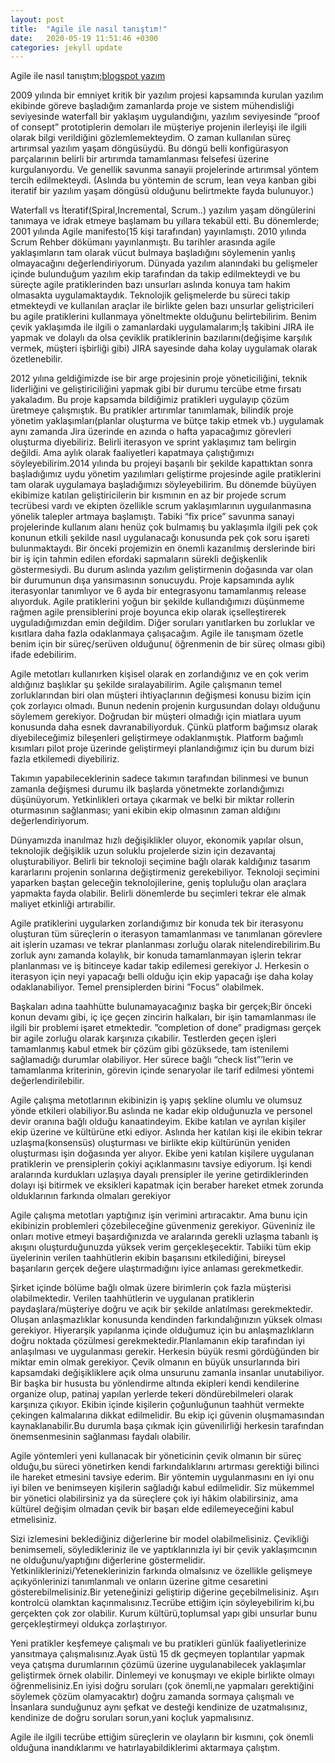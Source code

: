 ```yaml
---
layout: post
title:  "Agile ile nasıl tanıştım!"
date:   2020-05-19 11:51:46 +0300
categories: jekyll update
---
```

Agile ile nasıl tanıştım;[blogspot yazım](https://ugurmelihsurme.blogspot.com/)

2009 yılında bir emniyet kritik bir yazılım projesi kapsamında kurulan yazılım ekibinde göreve başladığım zamanlarda proje ve sistem mühendisliği seviyesinde waterfall bir yaklaşım uygulandığını, yazılım seviyesinde “proof of consept” prototiplerin demoları ile müşteriye projenin ilerleyişi ile ilgili olarak bilgi verildiğini gözlemlemekteydim. O zaman kullanılan süreç artırımsal yazılım yaşam döngüsüydü. Bu döngü belli konfigürasyon parçalarının belirli bir artırımda tamamlanması felsefesi üzerine kurgulanıyordu. Ve genellik savunma sanayii projelerinde artırımsal yöntem tercih edilmekteydi. (Aslında bu yöntemin de scrum, lean veya kanban gibi iteratif bir yazılım yaşam döngüsü olduğunu belirtmekte fayda bulunuyor.)

Waterfall vs İteratif(Spiral,Incremental, Scrum..) yazılım yaşam döngülerini tanımaya ve idrak etmeye başlamam bu yıllara tekabül etti. Bu dönemlerde; 2001 yılında Agile manifesto(15 kişi tarafından) yayınlamıştı. 2010 yılında Scrum Rehber dökümanı yayınlanmıştı. Bu tarihler arasında agile yaklaşımların tam olarak vücut bulmaya başladığını söylemenin yanlış olmayacağını değerlendiriyorum. Dünyada yazılım alanındaki bu gelişmeler içinde bulunduğum yazılım ekip tarafından da takip edilmekteydi ve bu süreçte agile pratiklerinden bazı unsurları aslında konuya tam hakim olmasakta uygulamaktaydık. Teknolojik gelişmelerde bu süreci takip etmekteydi ve kullanılan araçlar ile birlikte gelen bazı unsurlar geliştricileri bu agile pratiklerini kullanmaya yöneltmekte olduğunu belirtebilirim. Benim çevik yaklaşımda ile ilgili o zamanlardaki uygulamalarım;İş takibini JIRA ile yapmak ve dolaylı da olsa çeviklik pratiklerinin bazılarını(değişime karşılık vermek, müşteri işbirliği gibi) JIRA sayesinde daha kolay uygulamak olarak özetlenebilir.

2012 yılına geldiğimizde ise bir arge projesinin proje yöneticiliğini, teknik liderliğini ve geliştiriciliğini yapmak gibi bir durumu tercübe etme fırsatı yakaladım. Bu proje kapsamda bildiğimiz pratikleri uygulayıp çözüm üretmeye çalışmıştık. Bu pratikler artırımlar tanımlamak, bilindik proje yönetim yaklaşımları(planlar oluşturma ve bütçe takip etmek vb.) uygulamak aynı zamanda Jira üzerinde en azında o hafta yapacağımız görevleri oluşturma diyebiliriz. Belirli iterasyon ve sprint yaklaşımız tam belirgin değildi. Ama aylık olarak faaliyetleri kapatmaya çalıştığımızı söyleyebilirim.2014 yılında bu projeyi başarılı bir şekilde kapattıktan sonra başladığımız uydu yönetim yazılımları geliştirme projesinde agile pratiklerini tam olarak uygulamaya başladığımızı söyleyebilirim. Bu dönemde büyüyen ekibimize katılan geliştiricilerin bir kısmının en az bir projede scrum tecrübesi  vardı ve ekipten özellikle scrum yaklaşımlarının uyguılanmasına yönelik talepler artmaya başlamıştı. Tabiki “fix price” savunma sanayi projelerinde kullanım alanı henüz çok bulmamış bu yaklaşımla ilgili pek çok konunun etkili şekilde nasıl uygulanacağı konusunda pek çok soru işareti bulunmaktaydı. Bir önceki projemizin en önemli kazanılmış derslerinde biri bir iş için tahmin edilen efordaki sapmaların sürekli değişkenlik göstermesiydi. Bu durum aslında yazılım geliştirmenin doğasında var olan bir durumunun dışa yansımasının sonucuydu. Proje kapsamında aylık iterasyonlar tanımlıyor ve 6 ayda bir entegrasyonu tamamlanmış release alıyorduk. Agile pratiklerini yoğun bir şekilde kullandığımızı düşünmeme rağmen agile prensiblerini proje boyunca ekip olarak içselleştirerek uyguladığımızdan emin değildim. Diğer soruları yanıtlarken bu zorluklar ve kısıtlara daha fazla odaklanmaya çalışacağım. Agile ile tanışmam özetle benim için bir süreç/serüven olduğunu( öğrenmenin de bir süreç olması gibi) ifade edebilirim.

Agile metotları kullanırken kişisel olarak en zorlandığınız ve en çok verim aldığınız başlıklar şu şekilde sıralayabilirim. Agile çalışmanın temel zorluklarından biri olan müşteri ihtiyaçlarının değişmesi konusu bizim için çok zorlayıcı olmadı. Bunun nedenin projenin kurgusundan dolayı olduğunu söylemem gerekiyor. Doğrudan bir müşteri olmadığı için miatlara uyum konusunda daha esnek davranabiliyorduk. Çünkü platform bağımsız olarak diyebileceğimiz bileşenleri geliştirmeye odaklanmıştık. Platform bağımlı kısımları pilot proje üzerinde geliştirmeyi planlandığımız için bu durum bizi fazla etkilemedi diyebiliriz.

Takımın yapabileceklerinin sadece takımın tarafından bilinmesi ve bunun zamanla değişmesi durumu ilk başlarda yönetmekte zorlandığımızı düşünüyorum. Yetkinlikleri ortaya çıkarmak ve belki bir miktar rollerin oturmasının sağlanması; yani ekibin ekip olmasının zaman aldığını değerlendiriyorum.

Dünyamızda inanılmaz hızlı değişiklikler oluyor, ekonomik yapılar olsun, teknolojik değişiklik uzun soluklu projelerde sizin için dezavantaj oluşturabiliyor. Belirli bir teknoloji seçimine bağlı olarak kaldığınız tasarım kararlarını projenin sonlarına değiştirmeniz gerekebiliyor. Teknoloji seçimini yaparken baştan geleceğin teknolojilerine, geniş topluluğu olan araçlara yapmakta fayda olabilir. Belirli dönemlerde bu seçimleri tekrar ele almak maliyet etkinliği artırabilir.

Agile pratiklerini uygularken zorlandığımız bir konuda tek bir iterasyonu oluşturan tüm süreçlerin o iterasyon tamamlanması ve tanımlanan görevlere ait işlerin uzaması ve tekrar planlanması zorluğu olarak nitelendirebilirim.Bu zorluk aynı zamanda kolaylık, bir konuda tamamlanmayan işlerin tekrar planlanması ve iş bitinceye kadar takip edilemesi gerekiyor J. Herkesin o iterasyon için neyi yapacağı belli olduğu için ekip yapacağı işe daha kolay odaklanabiliyor. Temel prensiplerden birini ”Focus” olabilmek.

Başkaları adına taahhütte bulunamayacağınız başka bir gerçek;Bir önceki konun devamı gibi, iç içe geçen zincirin halkaları, bir işin tamamlanması ile ilgili bir problemi işaret etmektedir. ”completion of done” pradigması gerçek bir agile zorluğu olarak karşınıza çıkabilir. Testlerden geçen işleri tamamlanmış kabul etmek bir çözüm gibi gözüksede, tam istenilemi sağlamadığı durumlar olabiliyor. Her sürece bağlı “check list”’lerin ve  tamamlanma kriterinin, görevin içinde senaryolar ile tarif edilmesi yöntemi değerlendirilebilir.

Agile çalışma metotlarının ekibinizin iş yapış şekline olumlu ve olumsuz yönde etkileri olabiliyor.Bu aslında ne kadar ekip olduğunuzla ve personel devir oranına bağlı olduğu kanaatindeyim. Ekibe katılan ve ayrılan kişiler ekip üzerine ve kültürüne etki ediyor. Aslında her katılan kişi ile ekibin tekrar uzlaşma(konsensüs) oluşturması ve birlikte ekip kültürünün yeniden oluşturması işin doğasında yer alıyor. Ekibe yeni katılan kişilere uygulanan pratiklerin ve prensiplerin çokiyi açıklanmasını tavsiye ediyorum. İşi kendi aralarında kurdukları uzlaşıya dayalı prensipler ile yerine getirdiklerinden dolayı işi bitirmek ve eksikleri kapatmak için beraber hareket etmek zorunda olduklarının farkında olmaları gerekiyor

Agile çalışma metotları yaptığınız işin verimini artıracaktır. Ama bunu için ekibinizin problemleri çözebileceğine güvenmeniz gerekiyor. Güveniniz ile onları motive etmeyi başardığınızda ve aralarında gerekli uzlaşma tabanlı iş akışını oluşturduğunuzda yüksek verim gerçekleşecektir. Tabiiki tüm ekip üyelerinin verilen taahhütlerin ekibin başarısını etkilediğini, bireysel başarıların gerçek değere ulaştırmadığını iyice anlaması gerekmetkedir.

Şirket içinde bölüme bağlı olmak üzere birimlerin çok fazla müşterisi olabilmektedir. Verilen taahhütlerin ve uygulanan pratiklerin paydaşlara/müşteriye doğru ve açık bir şekilde anlatılması gerekmektedir. Oluşan anlaşmazlıklar konusunda kendinden farkındalığınızın yüksek olması gerekiyor. Hiyerarşik yapılanma içinde olduğumuz için bu anlaşmazlıkların doğru noktada çözülmesi gerekmektedir.Planlamanın ekip tarafından iyi anlaşılması ve uygulanması gerekir. Herkesin büyük resmi gördüğünden bir miktar emin olmak gerekiyor. Çevik olmanın en büyük unsurlarında biri kapsamdaki değişikliklere açık olma unsurunu zamanla insanlar unutabiliyor. Bir başka bir hususta bu yönlendirme altında ekipleri kendi kendilerine organize olup, patinaj yapılan yerlerde tekeri döndürebilmeleri olarak karşınıza çıkıyor. Ekibin içinde kişilerin çoğunluğunun taahhüt vermekte çekingen kalmalarına dikkat edilmelidir. Bu ekip içi güvenin oluşmamasından kaynaklanabilir.Bu durumla başa çıkmak için güvenilirliği herkesin tarafından önemsenmesinin sağlanması faydalı olabilir.

Agile yöntemleri yeni kullanacak bir yöneticinin çevik olmanın bir süreç olduğu,bu süreci yönetirken kendi farkındalıklarını artırması gerektiği bilinci ile hareket etmesini tavsiye ederim. Bir yöntemin uygulanmasını en iyi onu iyi bilen ve benimseyen kişilerin sağladığı kabul edilmelidir. Siz mükemmel bir yönetici olabilirsiniz ya da süreçlere çok iyi hâkim olabilirsiniz, ama kültürel değişim olmadan çevik bir başarı elde edilemeyeceğini kabul etmelisiniz.

Sizi izlemesini beklediğiniz diğerlerine bir model olabilmelisiniz. Çevikliği benimsemeli, söyledikleriniz ile ve yaptıklarınızla iyi bir çevik yaklaşımcının ne olduğunu/yaptığını diğerlerine göstermelidir. Yetkinliklerinizi/Yeteneklerinizin farkında olmalsınız ve özellikle gelişmeye açıkyönlerinizi tanımlanmalı ve onların üzerine gitme cesaretini gösterebilmelisiniz.Bir yeteneğinizi geliştirip diğerine geçebilmelisiniz. Aşırı kontrolcü olamktan kaçınmalısınız.Tecrübe ettiğim için söyleyebilirim ki,bu gerçekten çok zor olabilir. Kurum kültürü,toplumsal yapı gibi unsurlar bunu gerçekleştirmeyi oldukça zorlaştırıyor.

Yeni pratikler keşfemeye çalışmalı ve bu pratikleri günlük faaliyetlerinize yansıtmaya çalışmalısınız.Ayak üstü 15 dk geçmeyen toplantılar yapmak veya çatışma durumlarının çözümü üzerine uygulanabilecek yaklaşımlar geliştirmek örnek olabilir. Dinlemeyi ve konuşmayı ve ekiple birlikte olmayı öğrenmelisiniz.En iyisi doğru soruları (çok önemli,ne yapmaları gerektiğini söylemek çözüm olamyacaktır) doğru zamanda sormaya çalışmalı ve İnsanlara sunduğunuz aynı şefkat ve desteği kendinize de uzatmalısınız, kendinize  de doğru soruları sorun,yani koçluk yapmalısınız.

Agile ile ilgili tecrübe ettiğim süreçlerin ve olayların bir kısmını, çok önemli olduğuna inandıklarımı ve hatırlayabildiklerimi aktarmaya çalıştım.

